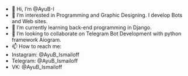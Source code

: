 - 👋 Hi, I’m @AyuB-I
- 👀 I’m interested in Programming and Graphic Designing. I develop Bots and Web sites.
- 🌱 I’m currently learning back-end programming in Django.
- 💞️ I’m looking to collaborate on Telegram Bot Development with python framework Aiogram.
- 📫 How to reach me:
- Instagram: @AyuB_Ismailoff
- Telegram: @AyuB_Ismailoff
- VK: @AyuB_Ismailoff

<!---
AyuB-I/AyuB-I is a ✨ special ✨ repository because its `README.md` (this file) appears on your GitHub profile.
You can click the Preview link to take a look at your changes.
--->
